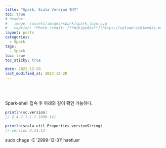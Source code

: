 ```yaml
---
title: "Spark, Scala Version 확인"
toc: true
# header:
#   image: /assets/images/spark/spark_logo.svg
#   caption: "Photo credit: [**Wikipedia**](https://upload.wikimedia.org/wikipedia/commons/f/f3/Apache_Spark_logo.svg)"
layout: posts
categories:
  - Spark
tags:
  - Spark
toc: true
toc_sticky: true

date: 2022-12-20
last_modified_at: 2022-12-20
---
```


<br><br>

Spark-shell 접속 후 아래와 같이 확인 가능하다.


```scala
println(sc.version)
// 2.4.7.7.1.7.1000-141

println(scala.util.Properties.versionString)
// version 2.11.12
```

sudo chage -E '2999-12-31' haetlusr

<br><br>
